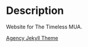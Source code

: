 # Description

Website for The Timeless MUA.

[Agency Jekyll Theme](https://github.com/raviriley/agency-jekyll-theme)
